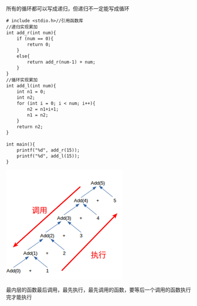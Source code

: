 所有的循环都可以写成递归，但递归不一定能写成循环

```
# include <stdio.h>//引用函数库
//递归实现累加
int add_r(int num){
	if (num == 0){
		return 0;
	}
	else{
		return add_r(num-1) + num;
	}
}
//循环实现累加
int add_l(int num){
	int n1 = 0;
	int n2;
	for (int i = 0; i < num; i++){
		n2 = n1+i+1;
		n1 = n2;
	}
	return n2;
}

int main(){
	printf("%d", add_r(15));
	printf("%d", add_l(15));
}
```


![alt text](函数递归/1.png)




最内层的函数最后调用，最先执行，最先调用的函数，要等后一个调用的函数执行完才能执行